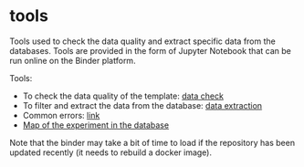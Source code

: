 # tools

Tools used to check the data quality and extract specific data from the databases.
Tools are provided in the form of Jupyter Notebook that can be run online on the Binder platform.

Tools:
- To check the data quality of the template: [data check](https://mybinder.org/v2/gh/carboseq/tools/main?urlpath=voila/render/notebooks/data-check.ipynb)
- To filter and extract the data from the database: [data extraction](https://mybinder.org/v2/gh/carboseq/tools/main?urlpath=voila/render/notebooks/data-query.ipynb)
- Common errors: [link](https://carboseq.github.io/tools/errors.html)
- [Map of the experiment in the database](https://carboseq.github.io/tools/map.html)

Note that the binder may take a bit of time to load if the repository has been updated recently (it needs to rebuild a docker image).


